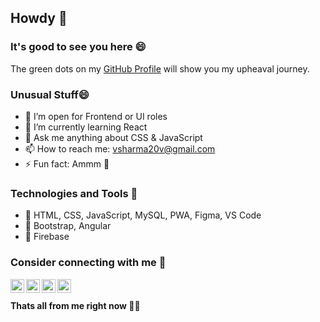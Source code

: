 ## Howdy 👋

### It's good to see you here 😄

The green dots on my <a href="https://github.com/vsharma20v">GitHub Profile</a> will show you my upheaval journey.

### Unusual Stuff😄

- 🔭 I’m open for Frontend or UI roles
- 🌱 I’m currently learning React
- 💬 Ask me anything about CSS & JavaScript
- 📫 How to reach me: vsharma20v@gmail.com
- ⚡ Fun fact: Ammm 🤔 

### Technologies and Tools :blue_book:

- :paperclip: HTML, CSS, JavaScript, MySQL, PWA, Figma, VS Code
- :paperclip: Bootstrap, Angular 
- :paperclip: Firebase 

### Consider connecting with me :handshake:
[<img align="left" alt="LinkedIn" width="22px" src="https://cdn.jsdelivr.net/npm/simple-icons@v3/icons/linkedin.svg"/>][LinkedIn]
[<img align="left" alt="Codepen" width="22px" src="https://cdn.jsdelivr.net/npm/simple-icons@v3/icons/codepen.svg"/>][Codepen]
[<img align="left" alt="Behance" width="22px" src="https://cdn.jsdelivr.net/npm/simple-icons@v3/icons/behance.svg"/>][Behance]
[<img align="left" alt="Twitter" width="22px" src="https://cdn.jsdelivr.net/npm/simple-icons@v3/icons/twitter.svg"/>][Twitter]

[LinkedIn]: https://www.linkedin.com/in/vaibhav-sharma-front-end/
[Codepen]: https://codepen.io/vsharma20v
[Behance]:https://www.behance.net/vsharma20v
[Twitter]: https://twitter.com/vsharma20v
<br/>
<br/>
**Thats all from me right now 👋👋**


